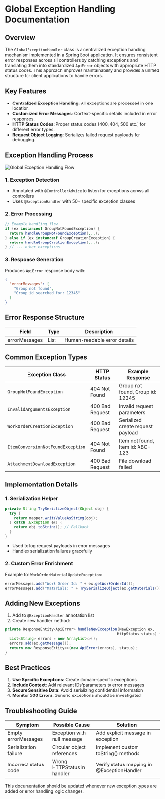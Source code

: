 # Global Exception Handling Documentation

## Overview
The `GlobalExceptionHandler` class is a centralized exception handling mechanism implemented in a Spring Boot application. It ensures consistent error responses across all controllers by catching exceptions and translating them into standardized `ApiError` objects with appropriate HTTP status codes. This approach improves maintainability and provides a unified structure for client applications to handle errors.

## Key Features
- **Centralized Exception Handling**: All exceptions are processed in one location.
- **Customized Error Messages**: Context-specific details included in error responses.
- **HTTP Status Codes**: Proper status codes (400, 404, 500 etc.) for different error types.
- **Request Object Logging**: Serializes failed request payloads for debugging.

## Exception Handling Process
![Global Exception Handling Flow](https://example.com/exception-handling-flow.png)

### 1. Exception Detection
- Annotated with `@ControllerAdvice` to listen for exceptions across all controllers
- Uses `@ExceptionHandler` with 50+ specific exception classes

### 2. Error Processing
```java
// Example handling flow
if (ex instanceof GroupNotFoundException) {
  return handleGroupNotFoundException(...);
} else if (ex instanceof GroupCreationException) {
  return handleGroupCreationException(...);
} // ... other exceptions
```

### 3. Response Generation
Produces `ApiError` response body with:
```json
{
  "errorMessages": [
    "Group not found",
    "Group id searched for: 12345"
  ]
}
```

## Error Response Structure
| Field          | Type         | Description                          |
|----------------|--------------|--------------------------------------|
| errorMessages  | List<String> | Human-readable error details         |

## Common Exception Types
| Exception Class                          | HTTP Status | Example Response                      |
|------------------------------------------|-------------|----------------------------------------|
| `GroupNotFoundException`                 | 404 Not Found | Group not found, Group id: 12345     |
| `InvalidArgumentsException`              | 400 Bad Request | Invalid request parameters          |
| `WorkOrderCreationException`             | 400 Bad Request | Serialized create request payload   |
| `ItemConversionNotFoundException`        | 404 Not Found | Item not found, Item id: ABC-123    |
| `AttachmentDownloadException`            | 400 Bad Request | File download failed               |

## Implementation Details

### 1. Serialization Helper
```java
private String TrySerializeObject(Object obj) {
  try {
    return mapper.writeValueAsString(obj);
  } catch (Exception ex) {
    return obj.toString(); // Fallback
  }
}
```
- Used to log request payloads in error messages
- Handles serialization failures gracefully

### 2. Custom Error Enrichment
Example for `WorkOrderMaterialUpdateException`:
```java
errorMessages.add("Work Order Id: " + ex.getWorkOrderId());
errorMessages.add("Materials: " + TrySerializeObject(ex.getMaterials()));
```

## Adding New Exceptions
1. Add to `@ExceptionHandler` annotation list
2. Create new handler method:
```java
private ResponseEntity<ApiError> handleNewException(NewException ex, 
                                                   HttpStatus status) {
  List<String> errors = new ArrayList<>();
  errors.add(ex.getMessage());
  return new ResponseEntity<>(new ApiError(errors), status);
}
```

## Best Practices
1. **Use Specific Exceptions**: Create domain-specific exceptions
2. **Include Context**: Add relevant IDs/parameters to error messages
3. **Secure Sensitive Data**: Avoid serializing confidential information
4. **Monitor 500 Errors**: Generic exceptions should be investigated

## Troubleshooting Guide
| Symptom                      | Possible Cause                | Solution                              |
|------------------------------|-------------------------------|---------------------------------------|
| Empty errorMessages          | Exception with null message   | Add explicit message in exception     |
| Serialization failure        | Circular object references    | Implement custom toString() methods   |
| Incorrect status code        | Wrong HTTPStatus in handler   | Verify status mapping in @ExceptionHandler |

This documentation should be updated whenever new exception types are added or error handling logic changes.